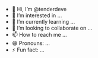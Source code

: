- 👋 Hi, I’m @tenderdeve
- 👀 I’m interested in ...
- 🌱 I’m currently learning ...
- 💞️ I’m looking to collaborate on ...
- 📫 How to reach me ...
- 😄 Pronouns: ...
- ⚡ Fun fact: ...

<!---
tenderdeve/tenderdeve is a ✨ special ✨ repository because its `README.md` (this file) appears on your GitHub profile.
You can click the Preview link to take a look at your changes.
--->
